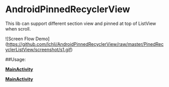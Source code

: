 # AndroidPinnedRecyclerView
This lib can support different section view and pinned at top of ListView when scroll.

![Screen Flow Demo] (https://github.com/lchli/AndroidPinnedRecyclerView/raw/master/PinedRecyclerListView/screenshot/s1.gif)

##Usage:

**[MainActivity](https://github.com/lchli/AndroidPinnedRecyclerView/blob/master/PinedRecyclerListView/app/src/main/java/com/lchli/pinedrecyclerlistview/sample/PinnedRecyclerViewDemoActivity.java)**

**[MainActivity](https://github.com/lchli/AndroidPinnedRecyclerView/blob/master/PinedRecyclerListView/app/src/main/java/com/lchli/pinedrecyclerlistview/sample/PinnedListViewDemoActivity.java)**

